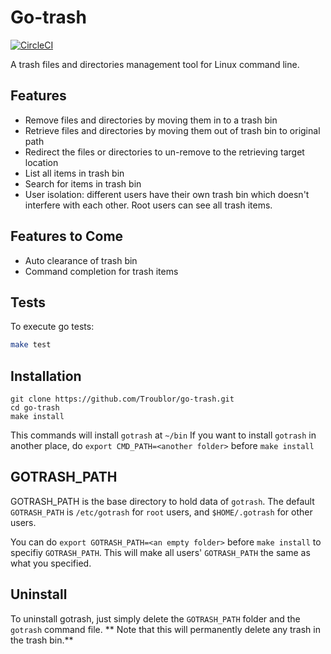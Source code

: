# Go-trash

[![CircleCI](https://circleci.com/gh/Troublor/go-trash.svg?style=svg)](https://github.com/Troublor/go-trash.git)

A trash files and directories management tool for Linux command line. 

## Features

- Remove files and directories by moving them in to a trash bin
- Retrieve files and directories by moving them out of trash bin to original path
- Redirect the files or directories to un-remove to the retrieving target location
- List all items in trash bin
- Search for items in trash bin
- User isolation: different users have their own trash bin which doesn't interfere with each other. Root users can see all trash items. 

## Features to Come

- Auto clearance of trash bin
- Command completion for trash items

## Tests

To execute go tests:

```bash
make test
```

## Installation

```
git clone https://github.com/Troublor/go-trash.git
cd go-trash
make install 
```
This commands will install `gotrash` at `~/bin`
If you want to install `gotrash` in another place, do `export CMD_PATH=<another folder>` before `make install` 

## GOTRASH_PATH

GOTRASH_PATH is the base directory to hold data of `gotrash`. The default `GOTRASH_PATH` is `/etc/gotrash` for `root` 
users, and `$HOME/.gotrash` for other users. 

You can do `export GOTRASH_PATH=<an empty folder>` before `make install` to specifiy `GOTRASH_PATH`. This will make all 
users' `GOTRASH_PATH` the same as what you specified.

## Uninstall

To uninstall gotrash, just simply delete the `GOTRASH_PATH` folder and the `gotrash` command file. 
** Note that this will permanently delete any trash in the trash bin.**
